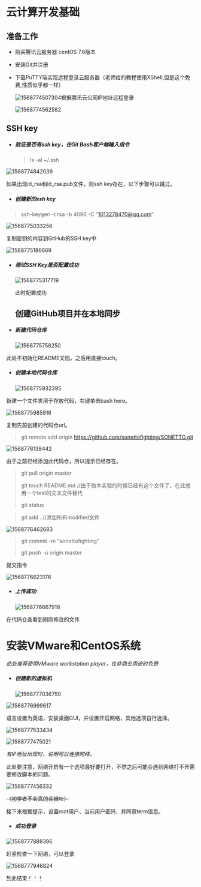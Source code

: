 # 云计算开发基础

## 准备工作

- 购买腾讯云服务器 centOS 7.6版本

  [腾讯云学生计划]: https://cloud.tencent.com/act/campus

- 安装Git并注册

  [Git]: https://git-scm.com/downloads

- 下载PuTTY端实现远程登录云服务器（老师给的教程使用XShell,但是这个免费,性质似乎都一样）

  [PuTTY]: https://www.putty.org/

  ![1568774507304](C:\Users\ASUS\AppData\Roaming\Typora\typora-user-images\1568774507304.png)根据腾讯云公网IP地址远程登录

  ![1568774562582](C:\Users\ASUS\AppData\Roaming\Typora\typora-user-images\1568774562582.png)

  

## SSH key

- ##### 验证是否有ssh key，在Git Bash客户端输入指令

  > ls -al ~/.ssh

![1568774842039](C:\Users\ASUS\AppData\Roaming\Typora\typora-user-images\1568774842039.png)

如果出现id_rsa和id_rsa.pub文件，则ssh key存在，以下步骤可以跳过。

- ##### 创建新的ssh key

> ssh-keygen -t rsa -b 4096 -C “1013278470@qq.com”

![1568775033256](C:\Users\ASUS\AppData\Roaming\Typora\typora-user-images\1568775033256.png)

复制密钥的内容到GitHub的SSH key中

[GitHub]: https://github.com/settings/keys

![1568775186669](C:\Users\ASUS\AppData\Roaming\Typora\typora-user-images\1568775186669.png)

- ##### 测试SSH Key是否配置成功

  ![1568775317719](C:\Users\ASUS\AppData\Roaming\Typora\typora-user-images\1568775317719.png)

  此时配置成功

  ## 创建GitHub项目并在本地同步

- ##### 新建代码仓库

  ![1568775758250](C:\Users\ASUS\AppData\Roaming\Typora\typora-user-images\1568775758250.png)

此处不初始化README文档，之后用直接touch。

- ##### 创建本地代码仓库

  ![1568775932395](C:\Users\ASUS\AppData\Roaming\Typora\typora-user-images\1568775932395.png)

新建一个文件夹用于存放代码，右键单击bash here。

![1568775985916](C:\Users\ASUS\AppData\Roaming\Typora\typora-user-images\1568775985916.png)

复制先前创建的代码仓url。

> git remote add origin https://github.com/sonettofighting/SONETTO.git

![1568776138442](C:\Users\ASUS\AppData\Roaming\Typora\typora-user-images\1568776138442.png)

由于之前已经添加此代码仓，所以提示已经存在。

> git pull origin master
>
> git touch README.md //由于做本实验的时候已经有这个文件了，在此就用一个test的文本文件替代
>
> git status 

> git add . //添加所有modified文件

![1568776462683](C:\Users\ASUS\AppData\Roaming\Typora\typora-user-images\1568776462683.png)

>  git commit -m "sonettofighting"
>
> git push -u origin master

提交指令

![1568776623176](C:\Users\ASUS\AppData\Roaming\Typora\typora-user-images\1568776623176.png)

- ##### 上传成功

  ![1568776667918](C:\Users\ASUS\AppData\Roaming\Typora\typora-user-images\1568776667918.png)

在代码仓查看到刚刚修改的文件

# 安装VMware和CentOS系统

*此处推荐使用VMware workstation player，在非商业用途时免费* 

[VMware]: https://www.vmware.com/products/workstation-player/workstation-player-evaluation.html
[CentOS]: https://www.centos.org/

- ##### 创建新的虚拟机

  ![1568777036750](C:\Users\ASUS\AppData\Roaming\Typora\typora-user-images\1568777036750.png)

![1568776999617](C:\Users\ASUS\AppData\Roaming\Typora\typora-user-images\1568776999617.png)

语言设置为英语，安装桌面GUI，并设置开启网络，其他选项自行选择。

![1568777533434](C:\Users\ASUS\AppData\Roaming\Typora\typora-user-images\1568777533434.png)

![1568777475021](C:\Users\ASUS\AppData\Roaming\Typora\typora-user-images\1568777475021.png)

*有IP地址出现时，说明可以连接网络。*

此处要注意，网络开启有一个选项最好要打开，不然之后可能会遇到网络打不开需要修改脚本的问题。

![1568777456332](C:\Users\ASUS\AppData\Roaming\Typora\typora-user-images\1568777456332.png)

~~（初学者不会真的会被吐）~~

接下来根据提示，设置root用户、当前用户密码，并同意term信息。

- ##### 成功登录

![1568777888396](C:\Users\ASUS\AppData\Roaming\Typora\typora-user-images\1568777888396.png)

赶紧检查一下网络，可以登录

![1568777946824](C:\Users\ASUS\AppData\Roaming\Typora\typora-user-images\1568777946824.png)

到此结束！！！